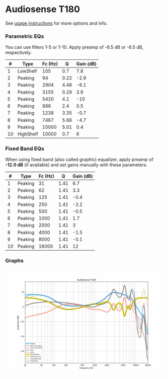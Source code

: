 # Audiosense T180
See [usage instructions](https://github.com/jaakkopasanen/AutoEq#usage) for more options and info.

### Parametric EQs
You can use filters 1-5 or 1-10. Apply preamp of -6.5 dB or -6.5 dB, respectively.

|   # | Type      |   Fc (Hz) |    Q |   Gain (dB) |
|-----|-----------|-----------|------|-------------|
|   1 | LowShelf  |       105 | 0.7  |         7.8 |
|   2 | Peaking   |        94 | 0.22 |        -2.9 |
|   3 | Peaking   |      2904 | 4.48 |        -6.1 |
|   4 | Peaking   |      3155 | 0.29 |         3.9 |
|   5 | Peaking   |      5420 | 4.1  |       -10   |
|   6 | Peaking   |       886 | 2.4  |         0.5 |
|   7 | Peaking   |      1238 | 3.35 |        -0.7 |
|   8 | Peaking   |      7467 | 5.66 |        -4.7 |
|   9 | Peaking   |     10000 | 5.01 |         0.4 |
|  10 | HighShelf |     10000 | 0.7  |         6   |

### Fixed Band EQs
When using fixed band (also called graphic) equalizer, apply preamp of **-12.0 dB** (if available) and set gains manually with these parameters.

|   # | Type    |   Fc (Hz) |    Q |   Gain (dB) |
|-----|---------|-----------|------|-------------|
|   1 | Peaking |        31 | 1.41 |         6.7 |
|   2 | Peaking |        62 | 1.41 |         3.3 |
|   3 | Peaking |       125 | 1.41 |        -0.4 |
|   4 | Peaking |       250 | 1.41 |        -2.2 |
|   5 | Peaking |       500 | 1.41 |        -0.5 |
|   6 | Peaking |      1000 | 1.41 |         1.7 |
|   7 | Peaking |      2000 | 1.41 |         3   |
|   8 | Peaking |      4000 | 1.41 |        -1.5 |
|   9 | Peaking |      8000 | 1.41 |        -0.1 |
|  10 | Peaking |     16000 | 1.41 |        12   |

### Graphs
![](./Audiosense%20T180.png)
